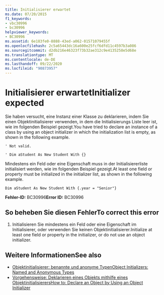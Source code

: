 ```yaml
---
title: Initialisierer erwartet
ms.date: 07/20/2015
f1_keywords:
- vbc30996
- bc30996
helpviewer_keywords:
- BC30996
ms.assetid: 6e183fe0-8888-43ed-a062-01571079455f
ms.openlocfilehash: 2c5a65443dc16a600e25fcf6dfd11c4597b3a086
ms.sourcegitcommit: d2db216e46323f73b32ae312c9e4135258e5d68e
ms.translationtype: MT
ms.contentlocale: de-DE
ms.lasthandoff: 09/22/2020
ms.locfileid: "90873957"
---
```

# <a name="initializer-expected"></a><span data-ttu-id="de4cd-102">Initialisierer erwartet</span><span class="sxs-lookup"><span data-stu-id="de4cd-102">Initializer expected</span></span>

<span data-ttu-id="de4cd-103">Sie haben versucht, eine Instanz einer Klasse zu deklarieren, indem Sie einen Objektinitialisierer verwenden, in dem die Initialisierungs Liste leer ist, wie im folgenden Beispiel gezeigt.</span><span class="sxs-lookup"><span data-stu-id="de4cd-103">You have tried to declare an instance of a class by using an object initializer in which the initialization list is empty, as shown in the following example.</span></span>  
  
 `' Not valid.`  
  
 `' Dim aStudent As New Student With {}`  
  
 <span data-ttu-id="de4cd-104">Mindestens ein Feld oder eine Eigenschaft muss in der Initialisiererliste initialisiert werden, wie im folgenden Beispiel gezeigt.</span><span class="sxs-lookup"><span data-stu-id="de4cd-104">At least one field or property must be initialized in the initializer list, as shown in the following example.</span></span>  
  
 `Dim aStudent As New Student With {.year = "Senior"}`  
  
 <span data-ttu-id="de4cd-105">**Fehler-ID:** BC30996</span><span class="sxs-lookup"><span data-stu-id="de4cd-105">**Error ID:** BC30996</span></span>  
  
## <a name="to-correct-this-error"></a><span data-ttu-id="de4cd-106">So beheben Sie diesen Fehler</span><span class="sxs-lookup"><span data-stu-id="de4cd-106">To correct this error</span></span>  
  
1. <span data-ttu-id="de4cd-107">Initialisieren Sie mindestens ein Feld oder eine Eigenschaft im Initialisierer, oder verwenden Sie keinen Objektinitialisierer.</span><span class="sxs-lookup"><span data-stu-id="de4cd-107">Initialize at least one field or property in the initializer, or do not use an object initializer.</span></span>  
  
## <a name="see-also"></a><span data-ttu-id="de4cd-108">Weitere Informationen</span><span class="sxs-lookup"><span data-stu-id="de4cd-108">See also</span></span>

- [<span data-ttu-id="de4cd-109">Objektinitialisierer: benannte und anonyme Typen</span><span class="sxs-lookup"><span data-stu-id="de4cd-109">Object Initializers: Named and Anonymous Types</span></span>](../../programming-guide/language-features/objects-and-classes/object-initializers-named-and-anonymous-types.md)
- [<span data-ttu-id="de4cd-110">Vorgehensweise: Deklarieren eines Objekts mithilfe eines Objektinitialisierers</span><span class="sxs-lookup"><span data-stu-id="de4cd-110">How to: Declare an Object by Using an Object Initializer</span></span>](../../programming-guide/language-features/objects-and-classes/how-to-declare-an-object-by-using-an-object-initializer.md)
